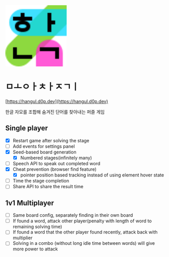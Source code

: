 <img src="images/icon.svg" width="192" height="192" alt="ㅎㅏㄴㄱ">

# ㅁㅗㅇㅏㅊㅏㅈㄱㅣ

[https://hangul.d0p.dev](https://hangul.d0p.dev)

한글 자모를 조합해 숨겨진 단어를 찾아내는 퍼즐 게임

## Single player

- [x] Restart game after solving the stage
- [ ] Add events for settings panel
- [x] Seed-based board generation
  - [x] Numbered stages(infinitely many)
- [ ] Speech API to speak out completed word
- [x] Cheat prevention (browser find feature)
  - [x] pointer position based tracking instead of using element hover state
- [ ] Time the stage completion
- [ ] Share API to share the result time

## 1v1 Multiplayer

- [ ] Same board config, separately finding in their own board
- [ ] If found a word, attack other player(penalty with length of word to remaining solving time)
- [ ] If found a word that the other player found recently, attack back with multiplier
- [ ] Solving in a combo (without long idle time between words) will give more power to attack
